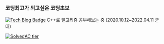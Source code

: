 ### 코딩최고가 되고싶은 코딩초보
 [![Tech Blog Badge](http://img.shields.io/badge/-Tech%20blog-black?style=flat-square&logo=github&link=https://kth990303.github.io/BaekjoonStudy/test/solvedInfo.html)](https://kth990303.github.io/BaekjoonStudy/test/solvedInfo.html)  C++로 알고리즘 공부해보는 중 (2020.10.12~2022.04.11 군대)
 
 [![SolvedAC tier](http://mazassumnida.wtf/api/generate_badge?boj=kth990303)](https://solved.ac/kth990303/)
<!--
**kth990303/kth990303** is a ✨ _special_ ✨ repository because its `README.md` (this file) appears on your GitHub profile.

Here are some ideas to get you started:

- 🔭 I’m currently working on ...
- 🌱 I’m currently learning ...
- 👯 I’m looking to collaborate on ...
- 🤔 I’m looking for help with ...
- 💬 Ask me about ...
- 📫 How to reach me: ...
- 😄 Pronouns: ...
- ⚡ Fun fact: ...
-->

